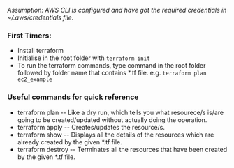 _*Assumption:* AWS CLI is configured and have got the required credentials in ~/.aws/credentials file._

### First Timers:
* Install terraform
* Initialise in the root folder with `terraform init`
* To run the terraform commands, type command in the root folder followed by folder name that contains \*.tf file.
e.g. `terraform plan ec2_example`

### Useful commands for quick reference
* terraform plan -- Like a dry run, which tells you what resourece/s is/are going to be created/updated without actually doing the operation.
* terraform apply -- Creates/updates the resource/s.
* terraform show -- Displays all the details of the resources which are already created by the given \*.tf file.
* terraform destroy -- Terminates all the resources that have been created by the given \*.tf file.
